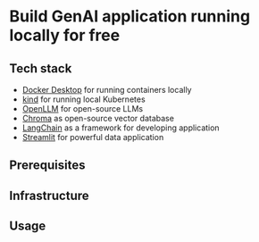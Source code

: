 # Build GenAI application running locally for free

## Tech stack

- [Docker Desktop](https://docs.docker.com/desktop/) for running containers locally
- [kind](https://kind.sigs.k8s.io/) for running local Kubernetes
- [OpenLLM](https://github.com/bentoml/OpenLLM) for open-source LLMs
- [Chroma](https://docs.trychroma.com/) as open-source vector database
- [LangChain](https://python.langchain.com/docs/introduction/) as a framework for developing application
- [Streamlit](https://docs.streamlit.io/) for powerful data application

## Prerequisites

## Infrastructure

## Usage
